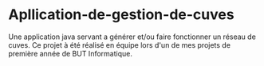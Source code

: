 # Apllication-de-gestion-de-cuves
Une application java servant a générer et/ou faire fonctionner un réseau de cuves. Ce projet à été réalisé en équipe lors d'un de mes projets de première année de BUT Informatique.
